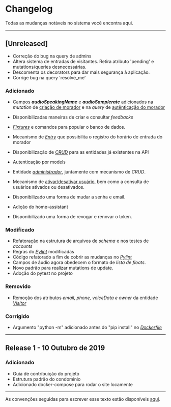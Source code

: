 # Changelog

Todas as mudanças notáveis no sistema você encontra aqui.

---

## [Unreleased]
* Correção do bug na query de admins
* Altera sistema de entradas de visitantes. Retira atributo 'pending' e mutations/queries desnecessárias.
* Descomenta os decorators para dar mais segurança à aplicação.
* Corrige bug na query 'resolve_me'

### Adicionado
- Campos ***audioSpeakingName*** e ***audioSamplerate*** adicionados na *mutation* de [criação de morador](https://github.com/Alohomora-team/2019.2-AlohomoraPage/blob/master/docs/projeto/guia_de_uso.md#211-criando-um-morador) e na *query* de [autênticação do morador](https://github.com/Alohomora-team/2019.2-AlohomoraPage/blob/master/docs/projeto/guia_de_uso.md#31-autenticação-de-morador)

- Disponibilizadas maneiras de criar e consultar *feedbacks*

- [*Fixtures*](https://django.readthedocs.io/en/2.2.x/howto/initial-data.html) e comandos para popular o banco de dados.

- Mecanismo de [*Entry*](https://github.com/Alohomora-team/2019.2-AlohomoraPage/blob/master/docs/projeto/guia_de_uso.md#4-logs-de-entrada) que possibilita o registro do horário de entrada do morador

- Disponibilização de [*CRUD*](https://github.com/Alohomora-team/2019.2-AlohomoraPage/blob/master/docs/projeto/guia_de_uso.md#2-crud) para as entidades já existentes na API

- Autenticação por models

- Entidade [*administrador*](https://github.com/Alohomora-team/2019.2-AlohomoraPage/blob/master/docs/projeto/guia_de_uso.md#5-administração), juntamente com mecanismo de *CRUD*.

- Mecanismo de [ativar/desativar usuário](https://github.com/Alohomora-team/2019.2-AlohomoraPage/blob/master/docs/projeto/guia_de_uso.md#52-gerênciando-conta-de-usuários), bem como a consulta de usuários ativados ou desativados.

- Disponibilizado uma forma de mudar a senha e email.

- Adição do home-assistant

- Disponibilizado uma forma de revogar e renovar o token.

### Modificado
- Refatoração na estrutura de arquivos de *schema* e nos testes de *accounts*
- Regras do [*Pylint*]() modificadas
- Código refatorado a fim de cobrir as mudanças no [*Pylint*]()
- Campos de áudio agora obedecem o formato de *lista de floats*.
- Novo padrão para realizar mutations de update.
- Adoção do pytest no projeto

### Removido
*  Remoção dos atributos *email, phone, voiceData e owner* da entidade [*Visitor*](https://github.com/Alohomora-team/2019.2-AlohomoraPage/blob/master/docs/projeto/guia_de_uso.md#22-visitante)

### Corrigido
-  Argumento "python -m" adicionado antes do "pip install" no [*Dockerfile*](docker/Dockerfile)

---

## Release 1 - 10 Outubro de 2019
### Adicionado
* Guia de contribuição do projeto
* Estrutura padrão do condominio
* Adicionado docker-compose para rodar o site locamente
---

As convenções seguidas para escrever esse texto estão disponíveis [aqui](https://keepachangelog.com/en/0.3.0/).
